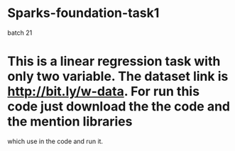 # Sparks-foundation-task1
batch 21
# This is a linear regression task with only two variable. The dataset link is http://bit.ly/w-data. For run this code just download the the code and the mention libraries 
which use in the code and run it.  
